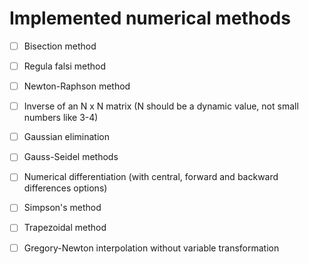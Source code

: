 # Implemented numerical methods

- [ ] Bisection method  
- [ ] Regula falsi method  
- [ ] Newton-Raphson method  
- [ ] Inverse of an N x N matrix (N should be a dynamic value, not small numbers like 3-4)  
- [ ] Gaussian elimination  
- [ ] Gauss-Seidel methods  
- [ ] Numerical differentiation (with central, forward and backward differences options)  
- [ ] Simpson's method  
- [ ] Trapezoidal method  
- [ ] Gregory-Newton interpolation without variable transformation  

